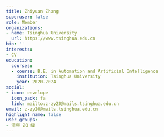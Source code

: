 ```yaml
---
title: Zhiyuan Zhang
superuser: false
role: Member
organizations:
- name: Tsinghua University
  url: https://www.tsinghua.edu.cn
bio: ''
interests:
- CV
education:
  courses:
  - course: B.E. in Automation and Artificial Intelligence
    institution: Tsinghua University
    year: 2020-2024
social:
- icon: envelope
  icon_pack: fa
  link: mailto:z-zy20@mails.tsinghua.edu.cn
email: z-zy20@mails.tsinghua.edu.cn
highlight_name: false
user_groups:
- 清华 20 级
---
```

